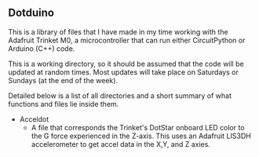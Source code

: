 ## Dotduino

This is a library of files that I have made in my time working with the Adafruit Trinket M0, a microcontroller that can run either CircuitPython or Arduino (C++) code. 

This is a working directory, so it should be assumed that the code will be updated at random times. Most updates will take place on Saturdays or Sundays (at the end of the week).

Detailed below is a list of all directories and a short summary of what functions and files lie inside them. 

- Acceldot
  - A file that corresponds the Trinket's DotStar onboard LED color to the G force experienced in the Z-axis. This uses an Adafruit LIS3DH accelerometer to get accel data in the X,Y, and Z axies. 